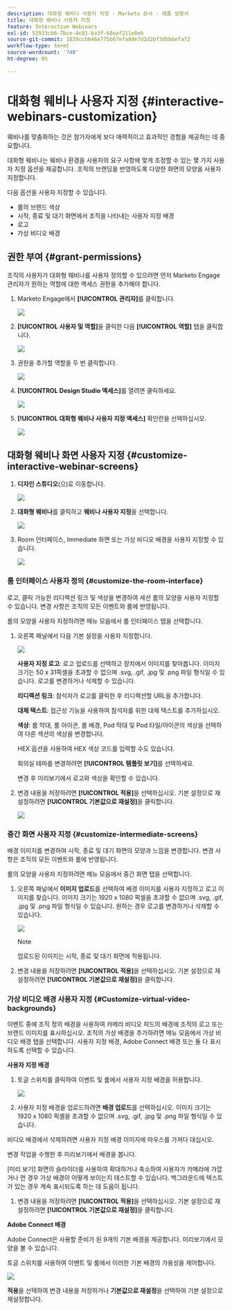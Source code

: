 ```yaml
---
description: 대화형 웨비나 사용자 지정 - Marketo 문서 - 제품 설명서
title: 대화형 웨비나 사용자 지정
feature: Interactive Webinars
exl-id: 52933cb6-7bce-4c81-ba3f-68eaf211e8eb
source-git-commit: 1839ccb646e775b67efa8de7d2d2bf3dbbbefa72
workflow-type: tm+mt
source-wordcount: '740'
ht-degree: 0%

---
```


# 대화형 웨비나 사용자 지정 {#interactive-webinars-customization}

웨비나를 맞춤화하는 것은 참가자에게 보다 매력적이고 효과적인 경험을 제공하는 데 중요합니다.

대화형 웨비나는 웨비나 환경을 사용자의 요구 사항에 맞게 조정할 수 있는 몇 가지 사용자 지정 옵션을 제공합니다. 조직의 브랜딩을 반영하도록 다양한 화면의 모양을 사용자 지정합니다.

다음 옵션을 사용자 지정할 수 있습니다.

* 룸의 브랜드 색상
* 시작, 종료 및 대기 화면에서 조직을 나타내는 사용자 지정 배경
* 로고
* 가상 비디오 배경

## 권한 부여 {#grant-permissions}

조직의 사용자가 대화형 웨비나를 사용자 정의할 수 있으려면 먼저 Marketo Engage 관리자가 원하는 역할에 대한 액세스 권한을 추가해야 합니다.

1. Marketo Engage에서 **[!UICONTROL 관리자]**&#x200B;를 클릭합니다.

   ![](assets/interactive-webinars-customization-1.png)

1. **[!UICONTROL 사용자 및 역할]**&#x200B;을 클릭한 다음 **[!UICONTROL 역할]** 탭을 클릭합니다.

   ![](assets/interactive-webinars-customization-2.png)

1. 권한을 추가할 역할을 두 번 클릭합니다.

   ![](assets/interactive-webinars-customization-3.png)

1. **[!UICONTROL Design Studio 액세스]**&#x200B;를 열려면 클릭하세요.

   ![](assets/interactive-webinars-customization-4.png)

1. **[!UICONTROL 대화형 웨비나 사용자 지정 액세스]** 확인란을 선택하십시오.

   ![](assets/interactive-webinars-customization-5.png)

## 대화형 웨비나 화면 사용자 지정 {#customize-interactive-webinar-screens}

1. **디자인 스튜디오**(으)로 이동합니다.

   ![](assets/interactive-webinars-customization-6.png)

1. **대화형 웨비나**&#x200B;를 클릭하고 **웨비나 사용자 지정**&#x200B;을 선택합니다.

   ![](assets/interactive-webinars-customization-7.png)

1. Room 인터페이스, Immediate 화면 또는 가상 비디오 배경을 사용자 지정할 수 있습니다.

   ![](assets/interactive-webinars-customization-8.png)

### 룸 인터페이스 사용자 정의 {#customize-the-room-interface}

로고, 클릭 가능한 리디렉션 링크 및 색상을 변경하여 세션 룸의 모양을 사용자 지정할 수 있습니다. 변경 사항은 조직의 모든 이벤트와 룸에 반영됩니다.

룸의 모양을 사용자 지정하려면 메뉴 모음에서 룸 인터페이스 탭을 선택합니다.

1. 오른쪽 패널에서 다음 기본 설정을 사용자 지정합니다.

   ![](assets/interactive-webinars-customization-9.png)

   **사용자 지정 로고**: 로고 업로드를 선택하고 장치에서 이미지를 찾아봅니다. 이미지 크기는 50 x 31픽셀을 초과할 수 없으며 .svg, .gif, .jpg 및 .png 파일 형식일 수 있습니다. 로고를 변경하거나 삭제할 수 있습니다.

   **리디렉션 링크**: 참석자가 로고를 클릭한 후 리디렉션할 URL을 추가합니다.

   **대체 텍스트**: 접근성 기능을 사용하여 참석자를 위한 대체 텍스트를 추가하십시오.

   **색상**: 룸 막대, 룸 아이콘, 룸 배경, Pod 막대 및 Pod 타일/아이콘의 색상을 선택하여 다른 섹션의 색상을 변경합니다.

   HEX 옵션을 사용하여 HEX 색상 코드를 입력할 수도 있습니다.

   회의실 테마를 변경하려면 **[!UICONTROL 템플릿 보기]**&#x200B;를 선택하세요.

   변경 후 미리보기에서 로고와 색상을 확인할 수 있습니다.

1. 변경 내용을 저장하려면 **[!UICONTROL 적용]**&#x200B;을 선택하십시오. 기본 설정으로 재설정하려면 **[!UICONTROL 기본값으로 재설정]**&#x200B;을 클릭합니다.

   ![](assets/interactive-webinars-customization-10.png)

### 중간 화면 사용자 지정 {#customize-intermediate-screens}

배경 이미지를 변경하여 시작, 종료 및 대기 화면의 모양과 느낌을 변경합니다. 변경 사항은 조직의 모든 이벤트와 룸에 반영됩니다.

룸의 모양을 사용자 지정하려면 메뉴 모음에서 중간 화면 탭을 선택합니다.

1. 오른쪽 패널에서 **이미지 업로드**&#x200B;를 선택하여 배경 이미지를 사용자 지정하고 로고 이미지를 찾습니다. 이미지 크기는 1920 x 1080 픽셀을 초과할 수 없으며 .svg, .gif, .jpg 및 .png 파일 형식일 수 있습니다. 원하는 경우 로고를 변경하거나 삭제할 수 있습니다.

   ![](assets/interactive-webinars-customization-11.png)

   >[!NOTE]
   >
   >업로드된 이미지는 시작, 종료 및 대기 화면에 적용됩니다.

1. 변경 내용을 저장하려면 **[!UICONTROL 적용]**&#x200B;을 선택하십시오. 기본 설정으로 재설정하려면 **[!UICONTROL 기본값으로 재설정]**&#x200B;을 클릭합니다.

### 가상 비디오 배경 사용자 지정 {#Customize-virtual-video-backgrounds}

이벤트 중에 조직 정의 배경을 사용하여 카메라 비디오 피드의 배경에 조직의 로고 또는 브랜드 이미지를 표시하십시오. 조직의 가상 배경을 추가하려면 메뉴 모음에서 가상 비디오 배경 탭을 선택합니다. 사용자 지정 배경, Adobe Connect 배경 또는 둘 다 표시하도록 선택할 수 있습니다.

**사용자 지정 배경**

1. 토글 스위치를 클릭하여 이벤트 및 룸에서 사용자 지정 배경을 허용합니다.

   ![](assets/interactive-webinars-customization-12.png)

1. 사용자 지정 배경을 업로드하려면 **배경 업로드**&#x200B;를 선택하십시오. 이미지 크기는 1920 x 1080 픽셀을 초과할 수 없으며 .svg, .gif, .jpg 및 .png 파일 형식일 수 있습니다.

비디오 배경에서 삭제하려면 사용자 지정 배경 이미지에 마우스를 가져다 대십시오.

변경 작업을 수행한 후 미리보기에서 배경을 봅니다.

[미리 보기] 화면의 슬라이더를 사용하여 확대하거나 축소하여 사용자가 카메라에 가깝거나 먼 경우 가상 배경이 어떻게 보이는지 테스트할 수 있습니다. 백그라운드에 텍스트가 있는 경우 계속 표시되도록 하는 데 도움이 됩니다.

1. 변경 내용을 저장하려면 **[!UICONTROL 적용]**&#x200B;을 선택하십시오. 기본 설정으로 재설정하려면 **[!UICONTROL 기본값으로 재설정]**&#x200B;을 클릭합니다.

**Adobe Connect 배경**

Adobe Connect은 사용할 준비가 된 9개의 기본 배경을 제공합니다. 미리보기에서 모양을 볼 수 있습니다.

토글 스위치를 사용하여 이벤트 및 룸에서 이러한 기본 배경의 가용성을 제어합니다.

![](assets/interactive-webinars-customization-13.png)

**적용**&#x200B;을 선택하여 변경 내용을 저장하거나 **기본값으로 재설정**&#x200B;을 선택하여 기본 설정으로 재설정합니다.
